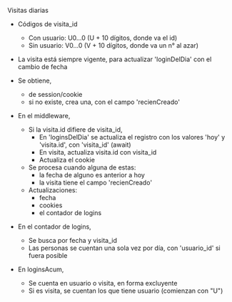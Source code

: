 Visitas diarias
- Códigos de visita_id
	- Con usuario: U0...0 (U + 10 dígitos, donde va el id)
	- Sin usuario: V0...0 (V + 10 dígitos, donde va un n° al azar)

- La visita está siempre vigente, para actualizar 'loginDelDia' con el cambio de fecha

- Se obtiene,
	- de session/cookie
	- si no existe, crea una, con el campo 'recienCreado'

- En el middleware,
	- Si la visita.id difiere de visita_id,
		- En 'loginsDelDia' se actualiza el registro con los valores 'hoy' y 'visita.id', con 'visita_id' (await)
		- En visita, actualiza visita.id con visita_id
		- Actualiza el cookie
	- Se procesa cuando alguna de estas:
		- la fecha de alguno es anterior a hoy
		- la visita tiene el campo 'recienCreado'
	- Actualizaciones:
		- fecha
		- cookies
		- el contador de logins

- En el contador de logins,
	- Se busca por fecha y visita_id
	- Las personas se cuentan una sola vez por día, con 'usuario_id' si fuera posible

- En loginsAcum,
	- Se cuenta en usuario o visita, en forma excluyente
	- Si es visita, se cuentan los que tiene usuario (comienzan con "U")
